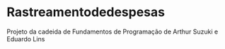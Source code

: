 # Rastreamentodedespesas
  Projeto da cadeida de Fundamentos de Programação de Arthur Suzuki e Eduardo Lins
